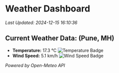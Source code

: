 
# Weather Dashboard

_Last Updated: 2024-12-15 16:10:36_

## Current Weather Data: (Pune, MH)
- **Temperature:** 17.3 °C ![Temperature Badge](https://img.shields.io/badge/Temperature-Low%20Temp-blue)
- **Wind Speed:** 5.1 km/h ![Wind Speed Badge](https://img.shields.io/badge/Wind%20Speed-Low%20Wind-blue)

*Powered by Open-Meteo API*
